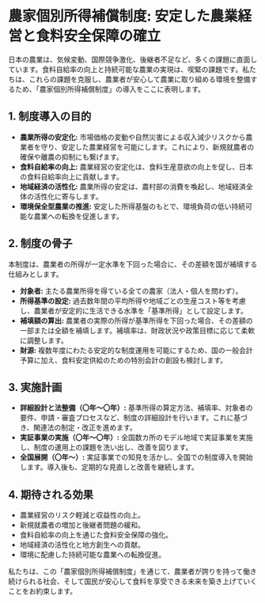 # 農家個別所得補償制度: 安定した農業経営と食料安全保障の確立

日本の農業は、気候変動、国際競争激化、後継者不足など、多くの課題に直面しています。食料自給率の向上と持続可能な農業の実現は、喫緊の課題です。私たちは、これらの課題を克服し、農業者が安心して農業に取り組める環境を整備するため、「農家個別所得補償制度」の導入をここに表明します。

## 1. 制度導入の目的

*   **農業所得の安定化:** 市場価格の変動や自然災害による収入減少リスクから農業者を守り、安定した農業経営を可能にします。これにより、新規就農者の確保や離農の抑制にも繋げます。
*   **食料自給率の向上:** 農業経営の安定化は、食料生産意欲の向上を促し、日本の食料自給率向上に貢献します。
*   **地域経済の活性化:** 農業所得の安定は、農村部の消費を喚起し、地域経済全体の活性化に寄与します。
*   **環境保全型農業の推進:** 安定した所得基盤のもとで、環境負荷の低い持続可能な農業への転換を促進します。

## 2. 制度の骨子

本制度は、農業者の所得が一定水準を下回った場合に、その差額を国が補填する仕組みとします。

*   **対象者:** 主たる農業所得を得ている全ての農家（法人・個人を問わず）。
*   **所得基準の設定:** 過去数年間の平均所得や地域ごとの生産コスト等を考慮し、農業者が安定的に生活できる水準を「基準所得」として設定します。
*   **補填額の算出:** 農業者の実際の所得が基準所得を下回った場合、その差額の一部または全額を補填します。補填率は、財政状況や政策目標に応じて柔軟に調整します。
*   **財源:** 複数年度にわたる安定的な制度運用を可能にするため、国の一般会計予算に加え、食料安定供給のための特別会計の創設も検討します。

## 3. 実施計画

*   **詳細設計と法整備（〇年～〇年）:** 基準所得の算定方法、補填率、対象者の要件、申請・審査プロセスなど、制度の詳細設計を行います。これに基づき、関連法の制定・改正を進めます。
*   **実証事業の実施（〇年～〇年）:** 全国数カ所のモデル地域で実証事業を実施し、制度の運用上の課題を洗い出し、改善を図ります。
*   **全国展開（〇年～）:** 実証事業での知見を活かし、全国での制度導入を開始します。導入後も、定期的な見直しと改善を継続します。

## 4. 期待される効果

*   農業経営のリスク軽減と収益性の向上。
*   新規就農者の増加と後継者問題の緩和。
*   食料自給率の向上を通じた食料安全保障の強化。
*   地域経済の活性化と地方創生への貢献。
*   環境に配慮した持続可能な農業への転換促進。

私たちは、この「農家個別所得補償制度」を通じて、農業者が誇りを持って働き続けられる社会、そして国民が安心して食料を享受できる未来を築き上げていくことをお約束します。